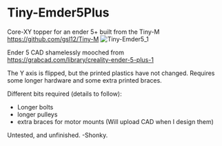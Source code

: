 # Tiny-Emder5Plus
Core-XY topper for an ender 5+ built from the Tiny-M https://github.com/gsl12/Tiny-M 
![Tiny-Emder5_1](https://user-images.githubusercontent.com/88253304/128261054-d3563549-79d8-4654-bcef-58df6ae0884f.png)

Ender 5 CAD shamelessly mooched from https://grabcad.com/library/creality-ender-5-plus-1

The Y axis is flipped, but the printed plastics have not changed. Requires some longer hardware and some extra printed braces.

Different bits required (details to follow):
* Longer bolts
* longer pulleys
* extra braces for motor mounts (Will upload CAD when I design them)

Untested, and unfinished.
-Shonky.
